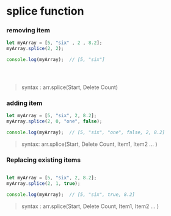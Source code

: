 # splice function

### removing item
``` js
let myArray = [5, "six" , 2 , 8.2];
myArray.splice(2, 2);

console.log(myArray);  // [5, "six"]





```
> syntax : arr.splice(Start, Delete Count)


### adding item

```js
let myArray = [5, "six", 2, 8.2];
myArray.splice(2, 0, "one", false);

console.log(myArray);  // [5, "six", "one", false, 2, 8.2]


```
> syntax:  arr.splice(Start, Delete Count, Item1, Item2 ... )


### Replacing existing items
```js

let myArray = [5, "six", 2, 8.2];
myArray.splice(2, 1, true);

console.log(myArray);  // [5, "six", true, 8.2]
```
> syntax : arr.splice(Start, Delete Count, Item1, Item2 ... )
